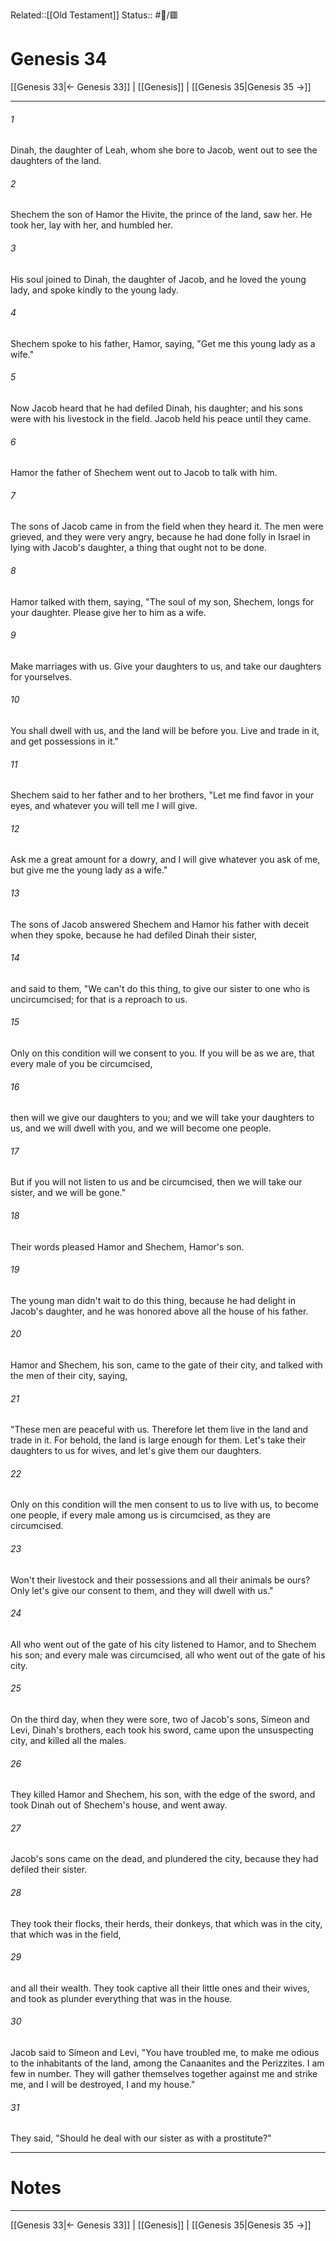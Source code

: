Related::[[Old Testament]]
Status:: #📖/🟥
# Genesis 34

[[Genesis 33|← Genesis 33]] | [[Genesis]] | [[Genesis 35|Genesis 35 →]]
***



###### 1 
Dinah, the daughter of Leah, whom she bore to Jacob, went out to see the daughters of the land. 

###### 2 
Shechem the son of Hamor the Hivite, the prince of the land, saw her. He took her, lay with her, and humbled her. 

###### 3 
His soul joined to Dinah, the daughter of Jacob, and he loved the young lady, and spoke kindly to the young lady. 

###### 4 
Shechem spoke to his father, Hamor, saying, "Get me this young lady as a wife." 

###### 5 
Now Jacob heard that he had defiled Dinah, his daughter; and his sons were with his livestock in the field. Jacob held his peace until they came. 

###### 6 
Hamor the father of Shechem went out to Jacob to talk with him. 

###### 7 
The sons of Jacob came in from the field when they heard it. The men were grieved, and they were very angry, because he had done folly in Israel in lying with Jacob's daughter, a thing that ought not to be done. 

###### 8 
Hamor talked with them, saying, "The soul of my son, Shechem, longs for your daughter. Please give her to him as a wife. 

###### 9 
Make marriages with us. Give your daughters to us, and take our daughters for yourselves. 

###### 10 
You shall dwell with us, and the land will be before you. Live and trade in it, and get possessions in it." 

###### 11 
Shechem said to her father and to her brothers, "Let me find favor in your eyes, and whatever you will tell me I will give. 

###### 12 
Ask me a great amount for a dowry, and I will give whatever you ask of me, but give me the young lady as a wife." 

###### 13 
The sons of Jacob answered Shechem and Hamor his father with deceit when they spoke, because he had defiled Dinah their sister, 

###### 14 
and said to them, "We can't do this thing, to give our sister to one who is uncircumcised; for that is a reproach to us. 

###### 15 
Only on this condition will we consent to you. If you will be as we are, that every male of you be circumcised, 

###### 16 
then will we give our daughters to you; and we will take your daughters to us, and we will dwell with you, and we will become one people. 

###### 17 
But if you will not listen to us and be circumcised, then we will take our sister, and we will be gone." 

###### 18 
Their words pleased Hamor and Shechem, Hamor's son. 

###### 19 
The young man didn't wait to do this thing, because he had delight in Jacob's daughter, and he was honored above all the house of his father. 

###### 20 
Hamor and Shechem, his son, came to the gate of their city, and talked with the men of their city, saying, 

###### 21 
"These men are peaceful with us. Therefore let them live in the land and trade in it. For behold, the land is large enough for them. Let's take their daughters to us for wives, and let's give them our daughters. 

###### 22 
Only on this condition will the men consent to us to live with us, to become one people, if every male among us is circumcised, as they are circumcised. 

###### 23 
Won't their livestock and their possessions and all their animals be ours? Only let's give our consent to them, and they will dwell with us." 

###### 24 
All who went out of the gate of his city listened to Hamor, and to Shechem his son; and every male was circumcised, all who went out of the gate of his city. 

###### 25 
On the third day, when they were sore, two of Jacob's sons, Simeon and Levi, Dinah's brothers, each took his sword, came upon the unsuspecting city, and killed all the males. 

###### 26 
They killed Hamor and Shechem, his son, with the edge of the sword, and took Dinah out of Shechem's house, and went away. 

###### 27 
Jacob's sons came on the dead, and plundered the city, because they had defiled their sister. 

###### 28 
They took their flocks, their herds, their donkeys, that which was in the city, that which was in the field, 

###### 29 
and all their wealth. They took captive all their little ones and their wives, and took as plunder everything that was in the house. 

###### 30 
Jacob said to Simeon and Levi, "You have troubled me, to make me odious to the inhabitants of the land, among the Canaanites and the Perizzites. I am few in number. They will gather themselves together against me and strike me, and I will be destroyed, I and my house." 

###### 31 
They said, "Should he deal with our sister as with a prostitute?"

---
# Notes


***
[[Genesis 33|← Genesis 33]] | [[Genesis]] | [[Genesis 35|Genesis 35 →]]
